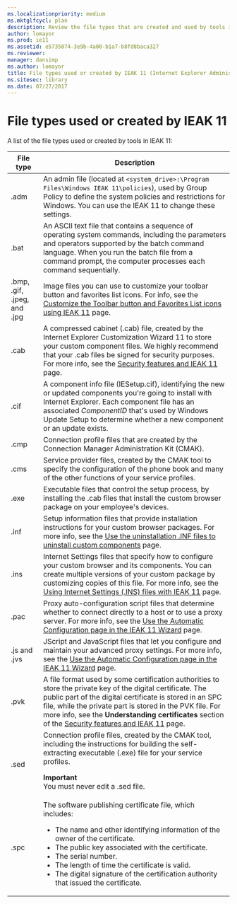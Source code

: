 ```yaml
---
ms.localizationpriority: medium
ms.mktglfcycl: plan
description: Review the file types that are created and used by tools in the Internet Explorer Administration Kit 11 (IEAK 11).
author: lomayor
ms.prod: ie11
ms.assetid: e5735074-3e9b-4a00-b1a7-b8fd8baca327
ms.reviewer: 
manager: dansimp
ms.author: lomayor
title: File types used or created by IEAK 11 (Internet Explorer Administration Kit 11 for IT Pros)
ms.sitesec: library
ms.date: 07/27/2017
---
```



# File types used or created by IEAK 11
A list of the file types used or created by tools in IEAK 11:

|File type |Description              |
|----------|-------------------------|
|.adm | An admin file (located at `<system_drive>:\Program Files\Windows IEAK 11\policies`), used by Group Policy to define the system policies and restrictions for Windows. You can use the IEAK 11 to change these settings. |
|.bat |An ASCII text file that contains a sequence of operating system commands, including the parameters and operators supported by the batch command language. When you run the batch file from a command prompt, the computer processes each command sequentially. |
|.bmp, .gif, .jpeg, and .jpg |Image files you can use to customize your toolbar button and favorites list icons. For info, see the [Customize the Toolbar button and Favorites List icons using IEAK 11](guidelines-toolbar-and-favorites-list-ieak11.md) page. |
|.cab |A compressed cabinet (.cab) file, created by the Internet Explorer Customization Wizard 11 to store your custom component files. We highly recommend that your .cab files be signed for security purposes. For more info, see the [Security features and IEAK 11](security-and-ieak11.md) page. |
|.cif |A component info file (IESetup.cif), identifying the new or updated components you're going to install with Internet Explorer. Each component file has an associated *ComponentID* that's used by Windows Update Setup to determine whether a new component or an update exists. |
|.cmp |Connection profile files that are created by the Connection Manager Administration Kit (CMAK). |
|.cms |Service provider files, created by the CMAK tool to specify the configuration of the phone book and many of the other functions of your service profiles. |
|.exe |Executable files that control the setup process, by installing the .cab files that install the custom browser package on your employee's devices. |
|.inf |Setup information files that provide installation instructions for your custom browser packages. For more info, see the [Use the uninstallation .INF files to uninstall custom components](create-uninstall-inf-files-for-custom-components.md) page. |
|.ins |Internet Settings files that specify how to configure your custom browser and its components. You can create multiple versions of your custom package by customizing copies of this file. For more info, see the [Using Internet Settings (.INS) files with IEAK 11](using-internet-settings-ins-files.md) page. |
|.pac |Proxy auto-configuration script files that determine whether to connect directly to a host or to use a proxy server. For more info, see the [Use the Automatic Configuration page in the IEAK 11 Wizard](auto-config-ieak11-wizard.md) page. |
|.js and .jvs |JScript and JavaScript files that let you configure and maintain your advanced proxy settings. For more info, see the [Use the Automatic Configuration page in the IEAK 11 Wizard](auto-config-ieak11-wizard.md) page. |
|.pvk |A file format used by some certification authorities to store the private key of the digital certificate. The public part of the digital certificate is stored in an SPC file, while the private part is stored in the PVK file. For more info, see the **Understanding certificates** section of the [Security features and IEAK 11](security-and-ieak11.md) page. |
|.sed |Connection profile files, created by the CMAK tool, including the instructions for building the self-extracting executable (.exe) file for your service profiles.<p>**Important**<br>You must never edit a .sed file. |
|.spc |The software publishing certificate file, which includes:<ul><li>The name and other identifying information of the owner of the certificate.</li><li>The public key associated with the certificate.</li><li>The serial number.</li><li>The length of time the certificate is valid.</li><li>The digital signature of the certification authority that issued the certificate.</li></ul> |

